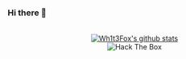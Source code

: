 ### Hi there 👋

<div align="center">
	<br>
	<a href="https://exploit.design">
		<img alt="Wh1t3Fox's github stats" src="https://github-readme-stats.vercel.app/api?username=Wh1t3Fox&amp;show_icons=true&amp;theme=blue-green"/>
	</a>
	<br>
	<img src="http://www.hackthebox.eu/badge/image/150668" alt="Hack The Box">
	<br>
</div>


<!--
**Wh1t3Fox/Wh1t3Fox** is a ✨ _special_ ✨ repository because its `README.md` (this file) appears on your GitHub profile.

Here are some ideas to get you started:

- 🔭 I’m currently working on ...
- 🌱 I’m currently learning ...
- 👯 I’m looking to collaborate on ...
- 🤔 I’m looking for help with ...
- 💬 Ask me about ...
- 📫 How to reach me: ...
- 😄 Pronouns: ...
- ⚡ Fun fact: ...
-->

